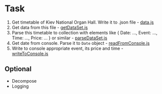 # Task
1. Get timetable of Kiev National Organ Hall. Write it to .json file - [data.js](Exam/data.json)
2. Get data from this file - [getDataSet.js](Exam/getDataSet.js)
3. Parse this timetable to collection with elements like { Date: ..., Event: ..., Time: ..., Price: ... } or similar - [parseDataSet.js](Exam/parseDataSet.js)
4. Get date from console. Parse it to `Date` object - [readFromConsole.js](Exam/readFromConsole.js)
5. Write to console appropriate event, its price and time - [writeToConsole.js](Exam/writeToConsole.js)

## Optional
* Decompose
* Logging

